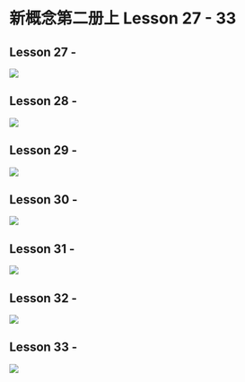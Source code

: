 # 新概念第二册上 Lesson 27 - 33

## Lesson 27 - 

<img src="lesson/Lesson-27.png">

## Lesson 28 - 

<img src="lesson/Lesson-27.png">

## Lesson 29 - 

<img src="lesson/Lesson-27.png">

## Lesson 30 - 

<img src="lesson/Lesson-27.png">

## Lesson 31 -

<img src="lesson/Lesson-27.png">

## Lesson 32 - 

<img src="lesson/Lesson-27.png">

## Lesson 33 -

<img src="lesson/Lesson-27.png">

